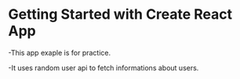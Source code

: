 # Getting Started with Create React App

-This app exaple is for practice.

-It uses random user api to fetch informations about users.
